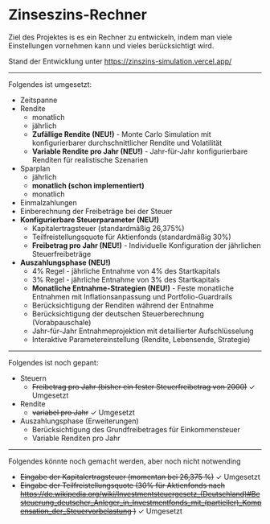 
# Zinseszins-Rechner

Ziel des Projektes is es ein Rechner zu entwickeln, indem man viele Einstellungen vornehmen kann und vieles berücksichtigt wird.

Stand der Entwicklung unter https://zinszins-simulation.vercel.app/

---
Folgendes ist umgesetzt:
- Zeitspanne
- Rendite
    - monatlich
    - jährlich
    - **Zufällige Rendite (NEU!)** - Monte Carlo Simulation mit konfigurierbarer durchschnittlicher Rendite und Volatilität
    - **Variable Rendite pro Jahr (NEU!)** - Jahr-für-Jahr konfigurierbare Renditen für realistische Szenarien
- Sparplan
    - jährlich
    - **monatlich (schon implementiert)**
    - monatlich
- Einmalzahlungen
- Einberechnung der Freibeträge bei der Steuer
- **Konfigurierbare Steuerparameter (NEU!)**
    - Kapitalertragsteuer (standardmäßig 26,375%)
    - Teilfreistellungsquote für Aktienfonds (standardmäßig 30%)
    - **Freibetrag pro Jahr (NEU!)** - Individuelle Konfiguration der jährlichen Steuerfreibeträge
- **Auszahlungsphase (NEU!)**
    - 4% Regel - jährliche Entnahme von 4% des Startkapitals
    - 3% Regel - jährliche Entnahme von 3% des Startkapitals
    - **Monatliche Entnahme-Strategien (NEU!)** - Feste monatliche Entnahmen mit Inflationsanpassung und Portfolio-Guardrails
    - Berücksichtigung der Renditen während der Entnahme
    - Berücksichtigung der deutschen Steuerberechnung (Vorabpauschale)
    - Jahr-für-Jahr Entnahmeprojektion mit detaillierter Aufschlüsselung
    - Interaktive Parametereinstellung (Rendite, Lebensende, Strategie)
---
Folgendes ist noch gepant:
- Steuern
    - ~~Freibetrag pro Jahr (bisher ein fester Steuerfreibetrag von 2000)~~ ✓ Umgesetzt
- Rendite
    - ~~variabel pro Jahr~~ ✓ Umgesetzt
- Auszahlungsphase (Erweiterungen)
    - Berücksichtigung des Grundfreibetrages für Einkommensteuer
    - Variable Renditen pro Jahr
---
Folgendes könnte noch gemacht werden, aber noch nicht notwending
- ~~Eingabe der Kapitalertragsteuer (momentan bei 26,375 %)~~ ✓ Umgesetzt
- ~~Eingabe der Teilfreistellungsquote (30% für Aktienfonds nach https://de.wikipedia.org/wiki/Investmentsteuergesetz_(Deutschland)#Besteuerung_deutscher_Anleger_in_Investmentfonds_mit_(partieller)_Kompensation_der_Steuervorbelastung )~~ ✓ Umgesetzt

